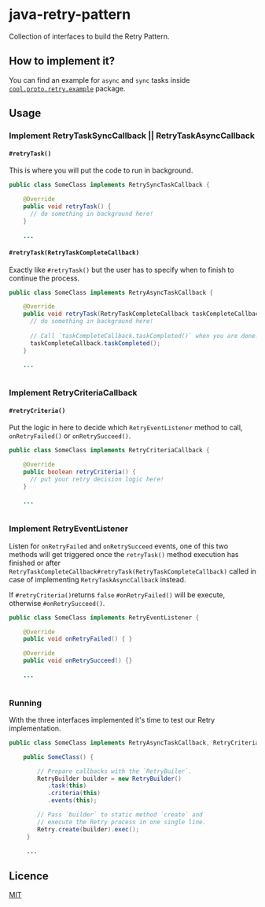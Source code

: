 # java-retry-pattern
Collection of interfaces to build the Retry Pattern.

## How to implement it?
 
 You can find an example for `async` and `sync` tasks inside [`cool.proto.retry.example`](src/cool/proto/retry/example) package.
 
## Usage

### Implement RetryTaskSyncCallback || RetryTaskAsyncCallback

#### `#retryTask()`

This is where you will put the code to run in background.

```java
public class SomeClass implements RetrySyncTaskCallback {

    @Override
    public void retryTask() {
      // do something in background here!
    }
    
    ...

```

#### `#retryTask(RetryTaskCompleteCallback)`

Exactly like `#retryTask()` but the user has to specify when to finish to continue the process.

```java
public class SomeClass implements RetryAsyncTaskCallback {

    @Override
    public void retryTask(RetryTaskCompleteCallback taskCompleteCallback) {
      // do something in background here!
      
      // Call `taskCompleteCallback.taskCompleted()` when you are done!
      taskCompleteCallback.taskCompleted();
    }
    
    ...
    
```

### Implement RetryCriteriaCallback

#### `#retryCriteria()`

Put the logic in here to decide which `RetryEventListener` method to call, `onRetryFailed()` or `onRetrySucceed()`.

```java
public class SomeClass implements RetryCriteriaCallback {

    @Override
    public boolean retryCriteria() {
      // put your retry decision logic here!
    }
    
    ...
    
```

### Implement RetryEventListener

Listen for `onRetryFailed` and `onRetrySucceed` events, one of this two methods will get triggered once the `retryTask()` method execution has finished or after `RetryTaskCompleteCallback#retryTask(RetryTaskCompleteCallback)` called in case of implementing `RetryTaskAsyncCallback` instead.

If `#retryCriteria()`returns `false` `#onRetryFailed()` will be execute, otherwise `#onRetrySucceed()`.

```java
public class SomeClass implements RetryEventListener {

    @Override
    public void onRetryFailed() { }

    @Override
    public void onRetrySucceed() {}
    
    ...
    
```

### Running

With the three interfaces implemented it's time to test our Retry implementation.

```java
public class SomeClass implements RetryAsyncTaskCallback, RetryCriteriaCallback, RetryEventListener {

    public SomeClass() {

        // Prepare callbacks with the `RetryBuiler`.
        RetryBuilder builder = new RetryBuilder()
           .task(this)
           .criteria(this)
           .events(this);

        // Pass `builder` to static method `create` and 
        // execute the Retry process in one single line.
        Retry.create(builder).exec();
     }
     
     ...

```

 
## Licence
 
 [MIT](LICENSE)
